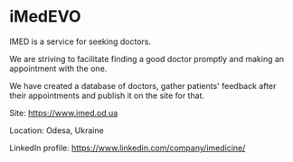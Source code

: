 # iMedEVO

IMED is a service for seeking doctors.

We are striving to facilitate finding a good doctor promptly and making an appointment with the one.

We have created a database of doctors, gather patients' feedback after their appointments and publish it on the site for that.

Site: <https://www.imed.od.ua>

Location:  Odesa, Ukraine

LinkedIn profile: <https://www.linkedin.com/company/imedicine/>
